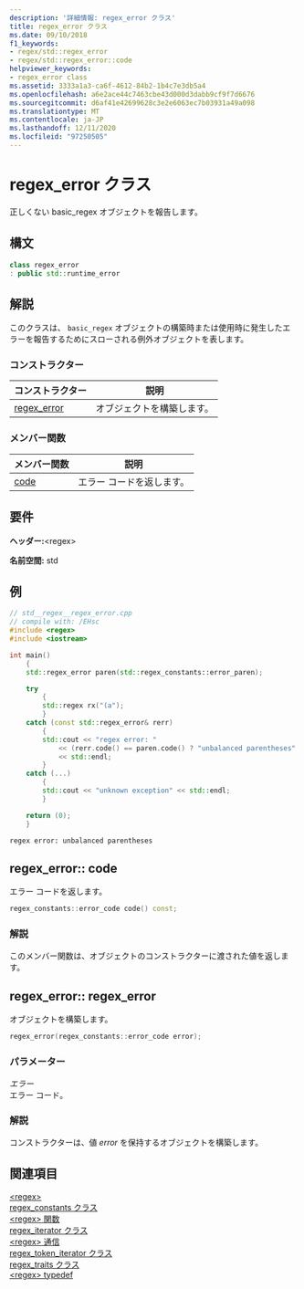 ```yaml
---
description: '詳細情報: regex_error クラス'
title: regex_error クラス
ms.date: 09/10/2018
f1_keywords:
- regex/std::regex_error
- regex/std::regex_error::code
helpviewer_keywords:
- regex_error class
ms.assetid: 3333a1a3-ca6f-4612-84b2-1b4c7e3db5a4
ms.openlocfilehash: a6e2ace44c7463cbe43d000d3dabb9cf9f7d6676
ms.sourcegitcommit: d6af41e42699628c3e2e6063ec7b03931a49a098
ms.translationtype: MT
ms.contentlocale: ja-JP
ms.lasthandoff: 12/11/2020
ms.locfileid: "97250505"
---
```

# <a name="regex_error-class"></a>regex_error クラス

正しくない basic_regex オブジェクトを報告します。

## <a name="syntax"></a>構文

```cpp
class regex_error
: public std::runtime_error
```

## <a name="remarks"></a>解説

このクラスは、 `basic_regex` オブジェクトの構築時または使用時に発生したエラーを報告するためにスローされる例外オブジェクトを表します。

### <a name="constructors"></a>コンストラクター

|コンストラクター|説明|
|-|-|
|[regex_error](#regex_error)|オブジェクトを構築します。|

### <a name="member-functions"></a>メンバー関数

|メンバー関数|説明|
|-|-|
|[code](#code)|エラー コードを返します。|

## <a name="requirements"></a>要件

**ヘッダー:**\<regex>

**名前空間:** std

## <a name="example"></a>例

```cpp
// std__regex__regex_error.cpp
// compile with: /EHsc
#include <regex>
#include <iostream>

int main()
    {
    std::regex_error paren(std::regex_constants::error_paren);

    try
        {
        std::regex rx("(a");
        }
    catch (const std::regex_error& rerr)
        {
        std::cout << "regex error: "
            << (rerr.code() == paren.code() ? "unbalanced parentheses" : "")
            << std::endl;
        }
    catch (...)
        {
        std::cout << "unknown exception" << std::endl;
        }

    return (0);
    }
```

```Output
regex error: unbalanced parentheses
```

## <a name="regex_errorcode"></a><a name="code"></a> regex_error:: code

エラー コードを返します。

```cpp
regex_constants::error_code code() const;
```

### <a name="remarks"></a>解説

このメンバー関数は、オブジェクトのコンストラクターに渡された値を返します。

## <a name="regex_errorregex_error"></a><a name="regex_error"></a> regex_error:: regex_error

オブジェクトを構築します。

```cpp
regex_error(regex_constants::error_code error);
```

### <a name="parameters"></a>パラメーター

*エラー*\
エラー コード。

### <a name="remarks"></a>解説

コンストラクターは、値 *error* を保持するオブジェクトを構築します。

## <a name="see-also"></a>関連項目

[\<regex>](../standard-library/regex.md)\
[regex_constants クラス](../standard-library/regex-constants-class.md)\
[\<regex> 関数](../standard-library/regex-functions.md)\
[regex_iterator クラス](../standard-library/regex-iterator-class.md)\
[\<regex> 通信](../standard-library/regex-operators.md)\
[regex_token_iterator クラス](../standard-library/regex-token-iterator-class.md)\
[regex_traits クラス](../standard-library/regex-traits-class.md)\
[\<regex> typedef](../standard-library/regex-typedefs.md)
